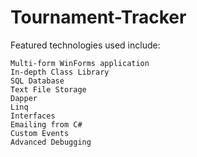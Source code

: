 # Tournament-Tracker 

Featured technologies used include:

    Multi-form WinForms application
    In-depth Class Library
    SQL Database
    Text File Storage
    Dapper
    Linq
    Interfaces
    Emailing from C#
    Custom Events
    Advanced Debugging
    
